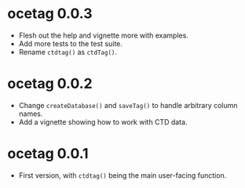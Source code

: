 # ocetag 0.0.3

* Flesh out the help and vignette more with examples.
* Add more tests to the test suite.
* Rename `ctdtag()` as `ctdTag()`.

# ocetag 0.0.2

* Change `createDatabase()` and `saveTag()` to handle arbitrary column names.
* Add a vignette showing how to work with CTD data.

# ocetag 0.0.1

* First version, with `ctdtag()` being the main user-facing function.

